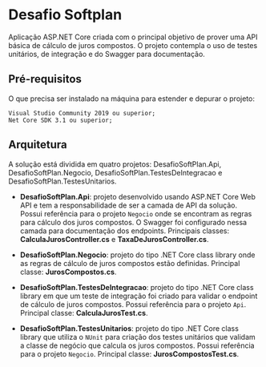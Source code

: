 # Desafio Softplan

Aplicação ASP.NET Core criada com o principal objetivo de prover uma API básica de cálculo de juros compostos. O projeto contempla o uso de testes unitários, de integração e do Swagger para documentação.

## Pré-requisitos

O que precisa ser instalado na máquina para estender e depurar o projeto:

    Visual Studio Community 2019 ou superior;
    Net Core SDK 3.1 ou superior;

## Arquitetura

A solução está dividida em quatro projetos: DesafioSoftPlan.Api, DesafioSoftPlan.Negocio, DesafioSoftPlan.TestesDeIntegracao e DesafioSoftPlan.TestesUnitarios.

* **DesafioSoftPlan.Api**: projeto desenvolvido usando ASP.NET Core Web API e tem a responsabilidade de ser a camada de API da solução. Possui referência para o projeto `Negocio` onde se encontram as regras para cálculo dos juros compostos. O Swagger foi configurado nessa camada para documentação dos endpoints. Principais classes: **CalculaJurosController.cs** e **TaxaDeJurosController.cs**.

* **DesafioSoftPlan.Negocio**: projeto do tipo .NET Core class library onde as regras de cálculo de juros compostos estão definidas. Principal classe: **JurosCompostos.cs**.

* **DesafioSoftPlan.TestesDeIntegracao**: projeto do tipo .NET Core class library em que um teste de integração foi criado para validar o endpoint de cálculo de juros compostos. Possui referência para o projeto `Api`. Principal classe: **CalculaJurosTest.cs**.

* **DesafioSoftPlan.TestesUnitarios**: projeto do tipo .NET Core class library que utiliza o `NUnit` para criação dos testes unitários que validam a classe de negócio que calcula os juros compostos. Possui referência para o projeto `Negocio`. Principal classe: **JurosCompostosTest.cs**.
